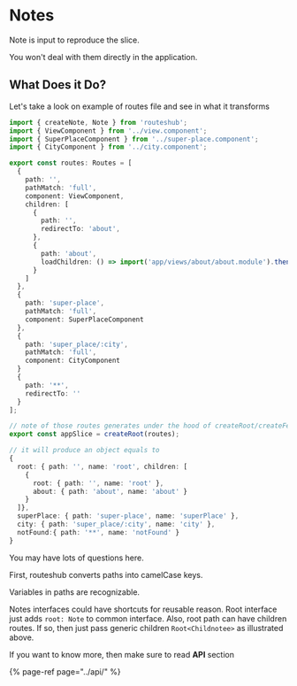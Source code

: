 # Notes

Note is input to reproduce the slice.

You won't deal with them directly in the application.

## What Does it Do?

Let's take a look on example of routes file and see in what it transforms

```typescript
import { createNote, Note } from 'routeshub';
import { ViewComponent } from '../view.component';
import { SuperPlaceComponent } from '../super-place.component';
import { CityComponent } from '../city.component';

export const routes: Routes = [
  {
    path: '',
    pathMatch: 'full',
    component: ViewComponent,
    children: [
      {
        path: '',
        redirectTo: 'about',
      },
      {
        path: 'about',
        loadChildren: () => import('app/views/about/about.module').then(m => m.AboutModule)
      }
    ]
  },
  {
    path: 'super-place',
    pathMatch: 'full',
    component: SuperPlaceComponent
  },
  {
    path: 'super_place/:city',
    pathMatch: 'full',
    component: CityComponent
  }
  {
    path: '**',
    redirectTo: ''
  }
];

// note of those routes generates under the hood of createRoot/createFeature functions
export const appSlice = createRoot(routes);

// it will produce an object equals to
{
  root: { path: '', name: 'root', children: [
    {
      root: { path: '', name: 'root' },
      about: { path: 'about', name: 'about' }
    }
  ]},
  superPlace: { path: 'super-place', name: 'superPlace' },
  city: { path: 'super_place/:city', name: 'city' },
  notFound:{ path: '**', name: 'notFound' }
}
```

You may have lots of questions here. 

First, routeshub converts paths into camelCase keys. 

Variables in paths are recognizable. 

Notes interfaces could have shortcuts for reusable reason. Root interface just adds `root: Note`  to common interface. Also, root path can have children routes. If so, then just pass generic children `Root<Childnotee>` as illustrated above.

If you want to know more, then make sure to read **API** section 

{% page-ref page="../api/" %}

